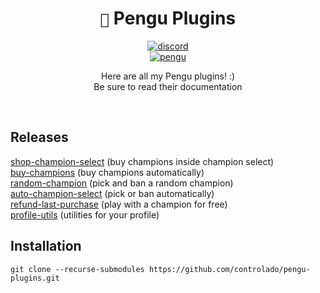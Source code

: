 <div align="center">

# `🐧` Pengu Plugins <br>

[![discord](https://dcbadge.vercel.app/api/shield/854886148455399436?style=flat)](https://discordapp.com/users/854886148455399436) <br>
[![pengu](https://dcbadge.vercel.app/api/server/9Ubaf7xCRe?style=flat)](https://discord.gg/9Ubaf7xCRe)

Here are all my Pengu plugins! :) <br>
Be sure to read their documentation

</div>
<br>

## Releases

[shop-champion-select](https://github.com/controlado/shop-champion-select) (buy champions inside champion select) <br>
[buy-champions](https://github.com/controlado/buy-champions) (buy champions automatically) <br>
[random-champion](https://github.com/controlado/random-champion) (pick and ban a random champion) <br>
[auto-champion-select](https://github.com/controlado/auto-champion-select) (pick or ban automatically) <br>
[refund-last-purchase](https://github.com/controlado/refund-last-purchase) (play with a champion for free) <br>
[profile-utils](https://github.com/controlado/profile-utils) (utilities for your profile)

## Installation

    git clone --recurse-submodules https://github.com/controlado/pengu-plugins.git
